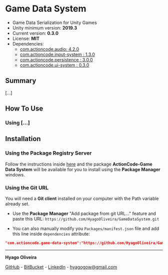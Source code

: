 # Game Data System

* Game Data Serialization for Unity Games
* Unity minimum version: **2019.3**
* Current version: **0.3.0**
* License: **MIT**
* Dependencies:
	- [com.actioncode.audio: 4.2.0](https://github.com/HyagoOliveira/Audio/tree/4.2.0/)
	- [com.actioncode.input-system : 1.3.0](https://github.com/HyagoOliveira/InputSystem/tree/1.3.0/)
	- [com.actioncode.persistence : 3.0.0](https://github.com/HyagoOliveira/Persistence/tree/3.0.0/)
	- [com.actioncode.ui-system : 0.3.0](https://github.com/HyagoOliveira/UISystem/tree/0.3.0/)
	

## Summary

[...]

## How To Use

### Using [...]

## Installation

### Using the Package Registry Server

Follow the instructions inside [here](https://cutt.ly/ukvj1c8) and the package **ActionCode-Game Data System** 
will be available for you to install using the **Package Manager** windows.

### Using the Git URL

You will need a **Git client** installed on your computer with the Path variable already set. 

- Use the **Package Manager** "Add package from git URL..." feature and paste this URL: `https://github.com/HyagoOliveira/GameDataSystem.git`

- You can also manually modify you `Packages/manifest.json` file and add this line inside `dependencies` attribute: 

```json
"com.actioncode.game-data-system":"https://github.com/HyagoOliveira/GameDataSystem.git"
```

---

**Hyago Oliveira**

[GitHub](https://github.com/HyagoOliveira) -
[BitBucket](https://bitbucket.org/HyagoGow/) -
[LinkedIn](https://www.linkedin.com/in/hyago-oliveira/) -
<hyagogow@gmail.com>
